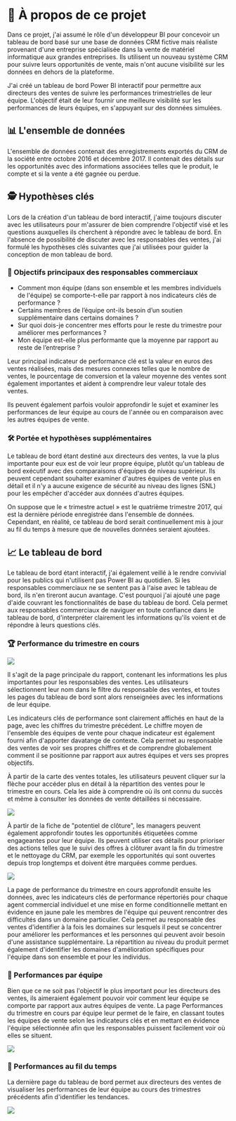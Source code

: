 # 📝 À propos de ce projet

Dans ce projet, j'ai assumé le rôle d'un développeur BI pour concevoir un tableau de bord basé sur une base de données CRM fictive mais réaliste provenant d'une entreprise spécialisée dans la vente de matériel informatique aux grandes entreprises. Ils utilisent un nouveau système CRM pour suivre leurs opportunités de vente, mais n'ont aucune visibilité sur les données en dehors de la plateforme.

J'ai créé un tableau de bord Power BI interactif pour permettre aux directeurs des ventes de suivre les performances trimestrielles de leur équipe. L'objectif était de leur fournir une meilleure visibilité sur les performances de leurs équipes, en s'appuyant sur des données simulées.

## 📊 L'ensemble de données

L'ensemble de données contenait des enregistrements exportés du CRM de la société entre octobre 2016 et décembre 2017. Il contenait des détails sur les opportunités avec des informations associées telles que le produit, le compte et si la vente a été gagnée ou perdue.

## 🕵️ Hypothèses clés

Lors de la création d'un tableau de bord interactif, j'aime toujours discuter avec les utilisateurs pour m'assurer de bien comprendre l'objectif visé et les questions auxquelles ils cherchent à répondre avec le tableau de bord. En l'absence de possibilité de discuter avec les responsables des ventes, j'ai formulé les hypothèses clés suivantes que j'ai utilisées pour guider la conception de mon tableau de bord.

### 🎯 Objectifs principaux des responsables commerciaux

- Comment mon équipe (dans son ensemble et les membres individuels de l'équipe) se comporte-t-elle par rapport à nos indicateurs clés de performance ?
- Certains membres de l’équipe ont-ils besoin d’un soutien supplémentaire dans certains domaines ?
- Sur quoi dois-je concentrer mes efforts pour le reste du trimestre pour améliorer mes performances ?
- Mon équipe est-elle plus performante que la moyenne par rapport au reste de l’entreprise ?

Leur principal indicateur de performance clé est la valeur en euros des ventes réalisées, mais des mesures connexes telles que le nombre de ventes, le pourcentage de conversion et la valeur moyenne des ventes sont également importantes et aident à comprendre leur valeur totale des ventes.

Ils peuvent également parfois vouloir approfondir le sujet et examiner les performances de leur équipe au cours de l'année ou en comparaison avec les autres équipes de vente.

### 🛠️ Portée et hypothèses supplémentaires

Le tableau de bord étant destiné aux directeurs des ventes, la vue la plus importante pour eux est de voir leur propre équipe, plutôt qu'un tableau de bord exécutif avec des comparaisons d'équipes de niveau supérieur. Ils peuvent cependant souhaiter examiner d'autres équipes de vente plus en détail et il n'y a aucune exigence de sécurité au niveau des lignes (SNL) pour les empêcher d'accéder aux données d'autres équipes.

On suppose que le « trimestre actuel » est le quatrième trimestre 2017, qui est la dernière période enregistrée dans l'ensemble de données. Cependant, en réalité, ce tableau de bord serait continuellement mis à jour au fil du temps à mesure que de nouvelles données seraient ajoutées.

## 📈 Le tableau de bord

Le tableau de bord étant interactif, j'ai également veillé à le rendre convivial pour les publics qui n'utilisent pas Power BI au quotidien. Si les responsables commerciaux ne se sentent pas à l'aise avec le tableau de bord, ils n'en tireront aucun avantage. C'est pourquoi j'ai ajouté une page d'aide couvrant les fonctionnalités de base du tableau de bord. Cela permet aux responsables commerciaux de naviguer en toute confiance dans le tableau de bord, d'interpréter clairement les informations qu'ils voient et de répondre à leurs questions clés.

### 🏆 Performance du trimestre en cours

![ ](https://github.com/Arnaudl44/Projet_Tableau_de_Bord_CRM_Insights_pour_Managers/blob/main/images/Capture%20d%E2%80%99%C3%A9cran_1.png)

Il s'agit de la page principale du rapport, contenant les informations les plus importantes pour les responsables des ventes. Les utilisateurs sélectionnent leur nom dans le filtre du responsable des ventes, et toutes les pages du tableau de bord sont alors renseignées avec les informations de leur équipe.

Les indicateurs clés de performance sont clairement affichés en haut de la page, avec les chiffres du trimestre précédent. Le chiffre moyen de l'ensemble des équipes de vente pour chaque indicateur est également fourni afin d'apporter davatange de contexte. Cela permet au responsable des ventes de voir ses propres chiffres et de comprendre globalement comment il se positionne par rapport aux autres équipes et vers ses propres objectifs.

À partir de la carte des ventes totales, les utilisateurs peuvent cliquer sur la flèche pour accéder plus en détail à la répartition des ventes pour le trimestre en cours. Cela les aide à comprendre où ils ont connu du succès et même à consulter les données de vente détaillées si nécessaire.

![ ](https://github.com/Arnaudl44/Projet_Tableau_de_Bord_CRM_Insights_pour_Managers/blob/main/images/Capture%20d%E2%80%99%C3%A9cran_4.png)

À partir de la fiche de "potentiel de clôture", les managers peuvent également approfondir toutes les opportunités étiquetées comme engageantes pour leur équipe. Ils peuvent utiliser ces détails pour prioriser des actions telles que le suivi des offres à clôturer avant la fin du trimestre et le nettoyage du CRM, par exemple les opportunités qui sont ouvertes depuis trop longtemps et doivent être marquées comme perdues.

![ ](https://github.com/Arnaudl44/Projet_Tableau_de_Bord_CRM_Insights_pour_Managers/blob/main/images/Capture%20d%E2%80%99%C3%A9cran_5.png)

La page de performance du trimestre en cours approfondit ensuite les données, avec les indicateurs clés de performance répertoriés pour chaque agent commercial individuel et une mise en forme conditionnelle mettant en évidence en jaune pale les membres de l'équipe qui peuvent rencontrer des difficultés dans un domaine particulier. Cela permet au responsable des ventes d'identifier à la fois les domaines sur lesquels il peut se concentrer pour améliorer les performances et les personnes qui peuvent avoir besoin d'une assistance supplémentaire. La répartition au niveau du produit permet également d'identifier les domaines d'amélioration spécifiques pour l'équipe dans son ensemble et pour les individus.

### 🤝 Performances par équipe

Bien que ce ne soit pas l'objectif le plus important pour les directeurs des ventes, ils aimeraient également pouvoir voir comment leur équipe se comporte par rapport aux autres équipes de vente. La page Performances du trimestre en cours par équipe leur permet de le faire, en classant toutes les équipes de vente selon les indicateurs clés et en mettant en évidence l'équipe sélectionnée afin que les responsables puissent facilement voir où elles se situent.

![ ](https://github.com/Arnaudl44/Projet_Tableau_de_Bord_CRM_Insights_pour_Managers/blob/main/images/Capture%20d%E2%80%99%C3%A9cran_2.png)

### 📅 Performances au fil du temps

La dernière page du tableau de bord permet aux directeurs des ventes de visualiser les performances de leur équipe au cours des trimestres précédents afin d'identifier les tendances.

![ ](https://github.com/Arnaudl44/Projet_Tableau_de_Bord_CRM_Insights_pour_Managers/blob/main/images/Capture%20d%E2%80%99%C3%A9cran_3.png)

